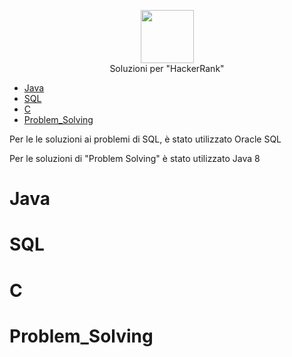 <p align="center">
    <a href="https://www.hackerrank.com/Cinghiamenisco">
        <img height=85 src="https://d3keuzeb2crhkn.cloudfront.net/hackerrank/assets/styleguide/logo_wordmark-f5c5eb61ab0a154c3ed9eda24d0b9e31.svg">
    </a>
    <br>Soluzioni per "HackerRank"
</p>

* [Java](#Java)
* [SQL](#SQL)
* [C](#C)
* [Problem_Solving](#Problem_Solving)

Per le le soluzioni ai problemi di SQL, è stato utilizzato Oracle SQL

Per le soluzioni di "Problem Solving" è stato utilizzato Java 8

# Java

# SQL

# C

# Problem_Solving
